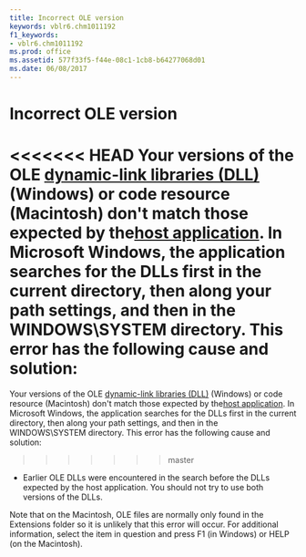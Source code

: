 ```yaml
---
title: Incorrect OLE version
keywords: vblr6.chm1011192
f1_keywords:
- vblr6.chm1011192
ms.prod: office
ms.assetid: 577f33f5-f44e-08c1-1cb8-b64277068d01
ms.date: 06/08/2017
---
```



# Incorrect OLE version

<<<<<<< HEAD
Your versions of the OLE [dynamic-link libraries (DLL)](../../Glossary/vbe-glossary.md) (Windows) or code resource (Macintosh) don't match those expected by the[host application](../../Glossary/vbe-glossary.md). In Microsoft Windows, the application searches for the DLLs first in the current directory, then along your path settings, and then in the WINDOWS\SYSTEM directory. This error has the following cause and solution:
=======
Your versions of the OLE [dynamic-link libraries (DLL)](../../Glossary/vbe-glossary.md#dynamic-link-library-dll) (Windows) or code resource (Macintosh) don't match those expected by the[host application](../../Glossary/vbe-glossary.md#host-application). In Microsoft Windows, the application searches for the DLLs first in the current directory, then along your path settings, and then in the WINDOWS\SYSTEM directory. This error has the following cause and solution:
>>>>>>> master



- Earlier OLE DLLs were encountered in the search before the DLLs expected by the host application. You should not try to use both versions of the DLLs.
    

Note that on the Macintosh, OLE files are normally only found in the Extensions folder so it is unlikely that this error will occur.
For additional information, select the item in question and press F1 (in Windows) or HELP (on the Macintosh).


